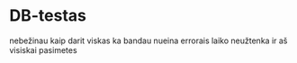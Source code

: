 # DB-testas
nebežinau kaip darit viskas ka bandau nueina errorais laiko neužtenka ir aš visiskai pasimetes
